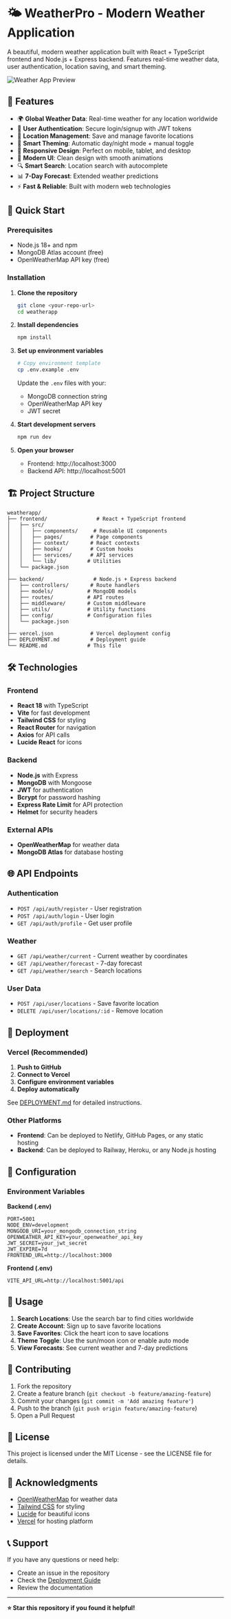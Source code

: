# 🌤️ WeatherPro - Modern Weather Application

A beautiful, modern weather application built with React + TypeScript frontend and Node.js + Express backend. Features real-time weather data, user authentication, location saving, and smart theming.

![Weather App Preview](https://img.shields.io/badge/Status-Ready%20for%20Deployment-green?style=for-the-badge)

## 🌟 Features

- 🌍 **Global Weather Data**: Real-time weather for any location worldwide
- 🔐 **User Authentication**: Secure login/signup with JWT tokens
- 📍 **Location Management**: Save and manage favorite locations
- 🌙 **Smart Theming**: Automatic day/night mode + manual toggle
- 📱 **Responsive Design**: Perfect on mobile, tablet, and desktop
- 🎨 **Modern UI**: Clean design with smooth animations
- 🔍 **Smart Search**: Location search with autocomplete
- 📊 **7-Day Forecast**: Extended weather predictions
- ⚡ **Fast & Reliable**: Built with modern web technologies

## 🚀 Quick Start

### Prerequisites
- Node.js 18+ and npm
- MongoDB Atlas account (free)
- OpenWeatherMap API key (free)

### Installation

1. **Clone the repository**
   ```bash
   git clone <your-repo-url>
   cd weatherapp
   ```

2. **Install dependencies**
   ```bash
   npm install
   ```

3. **Set up environment variables**
   ```bash
   # Copy environment template
   cp .env.example .env
   ```
   
   Update the `.env` files with your:
   - MongoDB connection string
   - OpenWeatherMap API key
   - JWT secret

4. **Start development servers**
   ```bash
   npm run dev
   ```

5. **Open your browser**
   - Frontend: http://localhost:3000
   - Backend API: http://localhost:5001

## 🏗️ Project Structure

```
weatherapp/
├── frontend/                # React + TypeScript frontend
│   ├── src/
│   │   ├── components/     # Reusable UI components
│   │   ├── pages/         # Page components
│   │   ├── context/       # React contexts
│   │   ├── hooks/         # Custom hooks
│   │   ├── services/      # API services
│   │   └── lib/          # Utilities
│   └── package.json
│
├── backend/                # Node.js + Express backend
│   ├── controllers/       # Route handlers
│   ├── models/           # MongoDB models
│   ├── routes/           # API routes
│   ├── middleware/       # Custom middleware
│   ├── utils/            # Utility functions
│   ├── config/           # Configuration files
│   └── package.json
│
├── vercel.json            # Vercel deployment config
├── DEPLOYMENT.md          # Deployment guide
└── README.md             # This file
```

## 🛠️ Technologies

### Frontend
- **React 18** with TypeScript
- **Vite** for fast development
- **Tailwind CSS** for styling
- **React Router** for navigation
- **Axios** for API calls
- **Lucide React** for icons

### Backend
- **Node.js** with Express
- **MongoDB** with Mongoose
- **JWT** for authentication
- **Bcrypt** for password hashing
- **Express Rate Limit** for API protection
- **Helmet** for security headers

### External APIs
- **OpenWeatherMap** for weather data
- **MongoDB Atlas** for database hosting

## 🌐 API Endpoints

### Authentication
- `POST /api/auth/register` - User registration
- `POST /api/auth/login` - User login
- `GET /api/auth/profile` - Get user profile

### Weather
- `GET /api/weather/current` - Current weather by coordinates
- `GET /api/weather/forecast` - 7-day forecast
- `GET /api/weather/search` - Search locations

### User Data
- `POST /api/user/locations` - Save favorite location
- `DELETE /api/user/locations/:id` - Remove location

## 🚀 Deployment

### Vercel (Recommended)

1. **Push to GitHub**
2. **Connect to Vercel**
3. **Configure environment variables**
4. **Deploy automatically**

See [DEPLOYMENT.md](./DEPLOYMENT.md) for detailed instructions.

### Other Platforms
- **Frontend**: Can be deployed to Netlify, GitHub Pages, or any static hosting
- **Backend**: Can be deployed to Railway, Heroku, or any Node.js hosting

## 🔧 Configuration

### Environment Variables

**Backend (.env)**
```env
PORT=5001
NODE_ENV=development
MONGODB_URI=your_mongodb_connection_string
OPENWEATHER_API_KEY=your_openweather_api_key
JWT_SECRET=your_jwt_secret
JWT_EXPIRE=7d
FRONTEND_URL=http://localhost:3000
```

**Frontend (.env)**
```env
VITE_API_URL=http://localhost:5001/api
```

## 📱 Usage

1. **Search Locations**: Use the search bar to find cities worldwide
2. **Create Account**: Sign up to save favorite locations
3. **Save Favorites**: Click the heart icon to save locations
4. **Theme Toggle**: Use the sun/moon icon or enable auto mode
5. **View Forecasts**: See current weather and 7-day predictions

## 🤝 Contributing

1. Fork the repository
2. Create a feature branch (`git checkout -b feature/amazing-feature`)
3. Commit your changes (`git commit -m 'Add amazing feature'`)
4. Push to the branch (`git push origin feature/amazing-feature`)
5. Open a Pull Request

## 📄 License

This project is licensed under the MIT License - see the LICENSE file for details.

## 🙏 Acknowledgments

- [OpenWeatherMap](https://openweathermap.org/) for weather data
- [Tailwind CSS](https://tailwindcss.com/) for styling
- [Lucide](https://lucide.dev/) for beautiful icons
- [Vercel](https://vercel.com/) for hosting platform

## 📞 Support

If you have any questions or need help:
- Create an issue in the repository
- Check the [Deployment Guide](./DEPLOYMENT.md)
- Review the documentation

---

**⭐ Star this repository if you found it helpful!**
